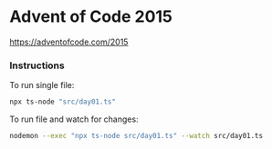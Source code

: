 # Advent of Code 2015
https://adventofcode.com/2015

### Instructions
To run single file:
```sh
npx ts-node "src/day01.ts"
```

To run file and watch for changes: 
```sh
nodemon --exec "npx ts-node src/day01.ts" --watch src/day01.ts
```